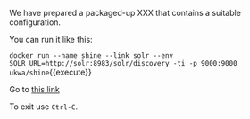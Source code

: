 


We have prepared a packaged-up XXX that contains a suitable configuration.

You can run it like this:

`docker run --name shine --link solr --env SOLR_URL=http://solr:8983/solr/discovery -ti -p 9000:9000 ukwa/shine`{{execute}}

Go to [this link](https://[[HOST_SUBDOMAIN]]-9000-[[KATACODA_HOST]].environments.katacoda.com/shine)

To exit use `Ctrl-C`.


